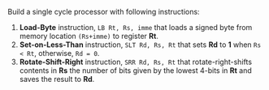 Build a single cycle processor with following instructions:
1. **Load-Byte** instruction, ```LB Rt, Rs, imme``` that loads a signed byte from memory location ```(Rs+imme)``` to register **Rt**.
2. **Set-on-Less-Than** instruction, ```SLT Rd, Rs, Rt``` that sets **Rd** to **1** when ```Rs < Rt```, otherwise, ```Rd = 0```.
3. **Rotate-Shift-Right** instruction, ```SRR Rd, Rs, Rt``` that rotate-right-shifts contents in **Rs** the number of bits given by the lowest 4-bits in **Rt** and saves the result to **Rd**.
